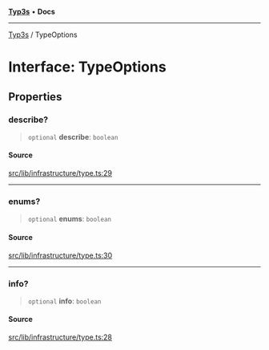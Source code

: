 [**Typ3s**](../README.md) • **Docs**

***

[Typ3s](../README.md) / TypeOptions

# Interface: TypeOptions

## Properties

### describe?

> `optional` **describe**: `boolean`

#### Source

[src/lib/infrastructure/type.ts:29](https://github.com/data7expressions/typ3s/blob/d522da7f5238bfead14e453180cd8d2f66a2d3ab/src/lib/infrastructure/type.ts#L29)

***

### enums?

> `optional` **enums**: `boolean`

#### Source

[src/lib/infrastructure/type.ts:30](https://github.com/data7expressions/typ3s/blob/d522da7f5238bfead14e453180cd8d2f66a2d3ab/src/lib/infrastructure/type.ts#L30)

***

### info?

> `optional` **info**: `boolean`

#### Source

[src/lib/infrastructure/type.ts:28](https://github.com/data7expressions/typ3s/blob/d522da7f5238bfead14e453180cd8d2f66a2d3ab/src/lib/infrastructure/type.ts#L28)
